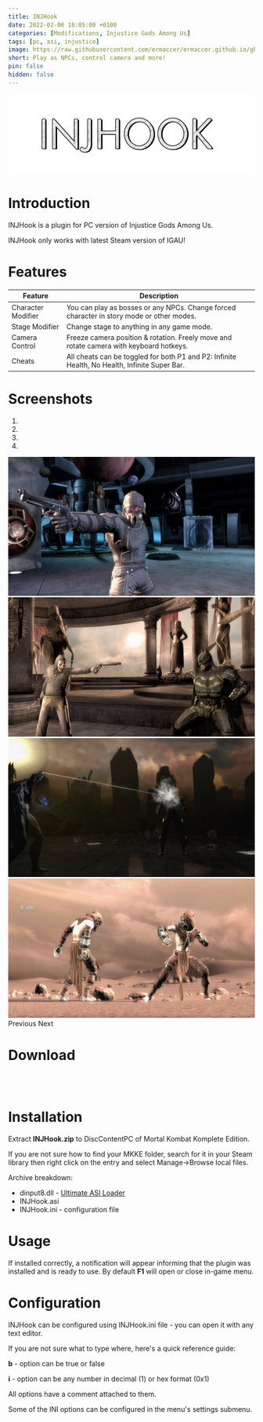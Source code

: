 ```yaml
---
title: INJHook
date: 2022-02-06 18:05:00 +0100
categories: [Modifications, Injustice Gods Among Us]
tags: [pc, asi, injustice]   
image: https://raw.githubusercontent.com/ermaccer/ermaccer.github.io/gh-pages/assets/mods/dcf/injhook/1.jpg
short: Play as NPCs, control camera and more!
pin: false
hidden: false
---
```


 <img class="img-fluid mx-auto" alt="injhook" src="https://raw.githubusercontent.com/ermaccer/ermaccer.github.io/gh-pages/assets/projects/injhook_logo_export.png">

# Introduction
INJHook is a plugin for PC version of Injustice Gods Among Us.

<div class="alert bg-dark">
 INJHook only works with latest Steam version of IGAU!
</div>

# Features

| Feature | Description |
| --- | --- |
|Character Modifier| You can play as bosses or any NPCs. Change forced character in story mode or other modes. |
|Stage Modifier| Change stage to anything in any game mode.  |
|Camera Control| Freeze camera position & rotation. Freely move and rotate camera with keyboard hotkeys.  |
|Cheats| All cheats can be toggled for both P1 and P2: Infinite Health, No Health, Infinite Super Bar. |

# Screenshots

<div id="carouselScreenshots" class="carousel slide" data-ride="carousel">
  <ol class="carousel-indicators">
    <li data-target="#carouselScreenshots" data-slide-to="0" class="active"></li>
    <li data-target="#carouselScreenshots" data-slide-to="1"></li>
    <li data-target="#carouselScreenshots" data-slide-to="2"></li>
	<li data-target="#carouselScreenshots" data-slide-to="3"></li>
  </ol>
  <div class="carousel-inner">
    <div class="carousel-item active">
      <img class="d-block w-100" src="https://raw.githubusercontent.com/ermaccer/ermaccer.github.io/gh-pages/assets/mods/dcf/injhook/1.jpg">
    </div>
    <div class="carousel-item">
      <img class="d-block w-100" src="https://raw.githubusercontent.com/ermaccer/ermaccer.github.io/gh-pages/assets/mods/dcf/injhook/2.jpg">
    </div>
    <div class="carousel-item">
      <img class="d-block w-100" src="https://raw.githubusercontent.com/ermaccer/ermaccer.github.io/gh-pages/assets/mods/dcf/injhook/3.jpg">
    </div>
	<div class="carousel-item">
      <img class="d-block w-100" src="https://raw.githubusercontent.com/ermaccer/ermaccer.github.io/gh-pages/assets/mods/dcf/injhook/4.jpg">
    </div>
  </div>
  <a class="carousel-control-prev" href="#carouselScreenshots" style="text-decoration: none;" role="button" data-slide="prev">
    <span class="carousel-control-prev-icon" aria-hidden="true"></span>
    <span class="sr-only">Previous</span>
  </a>
  <a class="carousel-control-next" href="#carouselScreenshots" style="text-decoration: none;" role="button" data-slide="next">
    <span class="carousel-control-next-icon" aria-hidden="true"></span>
    <span class="sr-only">Next</span>
  </a>
</div>

# Download

<a class="btn btn-block btn-dark bg-dark text-gray btn-lg" style="color: white;" href="https://github.com/ermaccer/INJHook/releases/latest/download/injhook.zip" role="button">
<i class="fas fa-download"></i>
Download
</a>
<br>
<a class="btn btn-block btn-dark bg-dark text-gray btn-lg" style="color: white;" href="https://github.com/ermaccer/INJHook/" role="button">
<i class="fab fa-github"></i>
Source
</a>

# Installation 

Extract **INJHook.zip** to DiscContentPC of Mortal Kombat Komplete Edition.

If you are not sure how to find your MKKE folder, search for it in your Steam library then right click on the entry and select Manage->Browse local files.

Archive breakdown:

 - dinput8.dll - [Ultimate ASI Loader](https://github.com/ThirteenAG/Ultimate-ASI-Loader/)
 - INJHook.asi 
 - INJHook.ini - configuration file


# Usage

If installed correctly, a notification will appear informing that the plugin was installed
and is ready to use. By default **F1** will open or close in-game menu.


# Configuration

INJHook can be configured using INJHook.ini file - you can open it with any text editor.


If you are not sure what to type where, here's a quick reference guide:

**b** - option can be true or false

**i** - option can be any number in decimal (1) or hex format (0x1)

All options have a comment attached to them.



<div class="alert bg-dark">
 Some of the INI options can be configured in the menu's settings submenu.
</div>


